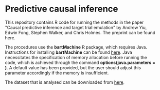 # Predictive causal inference

This repository contains R code for running the methods in the paper "Causal predictive inference and target trial emulation" by Andrew Yiu, Edwin Fong, Stephen Walker, and Chris Holmes. The preprint can be found here. 

The procedures use the **bartMachine** R package, which requires Java. Instructions for installing **bartMachine** can be found [here](https://github.com/kapelner/bartMachine). Java necessitates the specification of memory allocation before running the code, which is achieved through the command **options(java.parameters = )**. A default value has been provided, but the user should adjust this parameter accordingly if the memory is insufficient.

The dataset that is analysed can be downloaded from [here](http://www.stata-press.com/data/r13/cattaneo2.dta).
